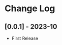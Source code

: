 # Change Log

## [0.0.1] - 2023-10

- First Release

<!--
Check [Keep a Changelog](http://keepachangelog.com/) for recommendations on how to structure this file.
### Added
 for new features.
### Changed
 for changes in existing functionality.
### Deprecated
 for soon-to-be removed features.
### Removed
 for now removed features.
### Fixed
 for any bug fixes.
### Security
 in case of vulnerabilities.
 -->
